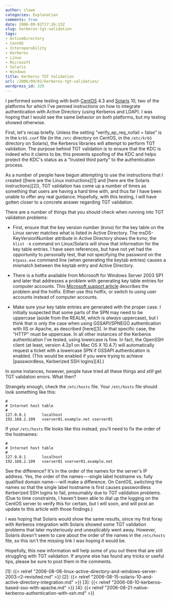 ```yaml
---
author: slowe
categories: Explanation
comments: true
date: 2006-09-01T17:26:23Z
slug: kerberos-tgt-validation
tags:
- ActiveDirectory
- CentOS
- Interoperability
- Kerberos
- Linux
- Microsoft
- Solaris
- Windows
title: Kerberos TGT Validation
url: /2006/09/01/kerberos-tgt-validation/
wordpress_id: 329
---
```


I performed some testing with both [CentOS](http://www.centos.org/) 4.3 and [Solaris](http://www.sun.com/software/solaris/) 10, two of the platforms for which I've penned instructions on how to integrate authentication with Active Directory (using Kerberos and LDAP). I was hoping that I would see the same behavior on both platforms, but my testing showed otherwise.

First, let's recap briefly. Unless the setting "verify_ap_req_nofail = false" is in the `krb5.conf` file (in the `/etc` directory on CentOS, in the `/etc/krb5` directory on Solaris), the Kerberos libraries will attempt to perform TGT validation. The purpose behind TGT validation is to ensure that the KDC is indeed who it claims to be; this prevents spoofing of the KDC and helps protect the KDC's status as a "trusted third party" to the authentication process.

As a number of people have begun attempting to use the instructions that I created ([here are the Linux instructions][1] and [here are the Solaris instructions][2]), TGT validation has come up a number of times as something that users are having a hard time with, and thus far I have been unable to offer any real guidance. Hopefully, with this testing, I will have gotten closer to a concrete answer regarding TGT validation.

There are a number of things that you should check when running into TGT validation problems:

* First, ensure that the key version number (kvno) for the key table on the Linux server matches what is listed in Active Directory. The msDS-KeyVersionNumber attribute in Active Directory shows the kvno; the `klist -k` command on Linux/Solaris will show that information for the key table entries. I have seen references, but have not yet had the opportunity to personally test, that not specifying the password on the `ktpass.exe` command line (when generating the keytab entries) causes a mismatch between the keytab entry and Active Directory.

* There is a hotfix available from Microsoft for Windows Server 2003 SP1 and later that addresses a problem with generating key table entries for computer accounts. This [Microsoft support article](http://support.microsoft.com/kb/919557/EN-US/) describes the problem and the hotfix. Either use this hotfix, or switch to using user accounts instead of computer accounts.

* Make sure your key table entries are generated with the proper case. I initially suspected that some parts of the SPN may need to be uppercase (aside from the REALM, which is _always_ uppercase), but I think that is only the case when using GSSAPI/SPNEGO authentication with IIS or Apache, as described [here][3]. In that specific case, the "HTTP" must be uppercase. In all other instances of the Kerberos authentication I've tested, using lowercase is fine. In fact, the OpenSSH client (at least, version 4.2p1 on Mac OS X 10.4.7) will automatically request a ticket with a lowercase SPN if GSSAPI authentication is enabled. (This would be enabled if you were trying to achieve [passwordless, Kerberized SSH logins][4].)

In some instances, however, people have tried all these things and _still_ get TGT validation errors. What then?

Strangely enough, check the `/etc/hosts` file.  Your `/etc/hosts` file should look something like this:

```text
#
# Internet host table
#
127.0.0.1       localhost
192.168.2.109   vserver01.example.net vserver01
```

If your `/etc/hosts` file looks like this instead, you'll need to fix the order of the hostnames:

```text
#
# Internet host table
#
127.0.0.1       localhost
192.168.2.109   vserver01 vserver01.example.net
```

See the difference? It's in the order of the names for the server's IP address. Yes, the order of the names---single label hostname vs. fully qualified domain name---will make a difference. On CentOS, switching the names so that the single label hostname is first causes passwordless Kerberized SSH logins to fail, presumably due to TGT validation problems. (Due to time constraints, I haven't been able to dial up the logging on the CentOS server to verify this for certain, but I will soon, and will post an update to this article with those findings.)

I was hoping that Solaris would show the same results, since my first foray with Kerberos integration with Solaris showed some TGT validation problems that later mysteriously and unexplicably went away. However, Solaris doesn't seem to care about the order of the names in the `/etc/hosts` file, so this isn't the missing link I was hoping it would be.

Hopefully, this new information will help some of you out there that are still struggling with TGT validation. If anyone else has found any tricks or useful tips, please be sure to post them in the comments.

[1]: {{< relref "2006-08-08-linux-active-directory-and-windows-server-2003-r2-revisited.md" >}}
[2]: {{< relref "2006-08-15-solaris-10-and-active-directory-integration.md" >}}
[3]: {{< relref "2006-08-10-kerberos-based-sso-with-apache.md" >}}
[4]: {{< relref "2006-08-21-native-kerberos-authentication-with-ssh.md" >}}
